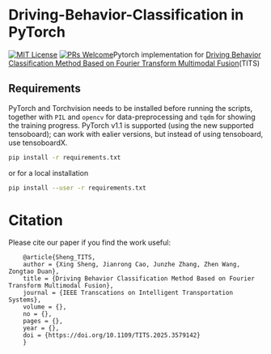 # Driving-Behavior-Classification in PyTorch
[![MIT License](https://img.shields.io/badge/license-MIT-green.svg)](https://opensource.org/licenses/MIT) [![PRs Welcome](https://img.shields.io/badge/PRs-welcome-brightgreen.svg?style=flat-square)](http://makeapullrequest.com)Pytorch implementation for [Driving Behavior Classification Method Based on Fourier Transform Multimodal Fusion](https://ieeexplore.ieee.org/document/10756524/)(TITS)
## Requirements
PyTorch and Torchvision needs to be installed before running the scripts, together with `PIL` and `opencv` for data-preprocessing and `tqdm` for showing the training progress. PyTorch v1.1 is supported (using the new supported tensoboard); can work with ealier versions, but instead of using tensoboard, use tensoboardX.

```bash
pip install -r requirements.txt
```

or for a local installation

```bash
pip install --user -r requirements.txt
```

# Citation
Please cite our paper if you find the work useful:<br>

        @article{Sheng_TITS,
        author = {Xing Sheng, Jianrong Cao, Junzhe Zhang, Zhen Wang, Zongtao Duan},
        title = {Driving Behavior Classification Method Based on Fourier Transform Multimodal Fusion},
        journal = {IEEE Transcations on Intelligent Transportation Systems},
        volume = {},
        no = {},
        pages = {},
        year = {},
        doi = {https://doi.org/10.1109/TITS.2025.3579142}
        }

